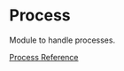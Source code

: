 # Process

Module to handle processes.

[Process Reference](http://ruby-doc.org/core-2.5.0/Process.html)